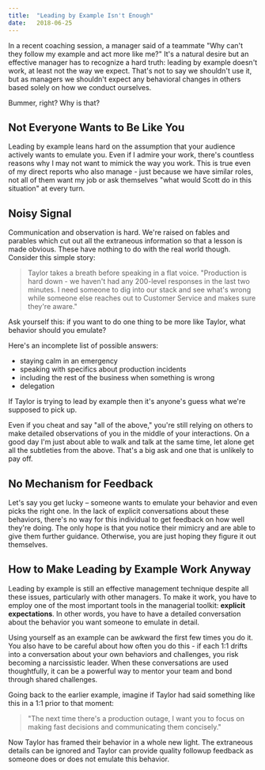 ```yaml
---
title:  "Leading by Example Isn't Enough"
date:   2018-06-25
---
```


In a recent coaching session, a manager said of a teammate "Why can't they follow my example and act more like me?" It's a natural desire but an effective manager has to recognize a hard truth: leading by example doesn't work, at least not the way we expect. That's not to say we shouldn't use it, but as managers we shouldn't expect any behavioral changes in others based solely on how we conduct ourselves.

Bummer, right? Why is that?

## Not Everyone Wants to Be Like You

Leading by example leans hard on the assumption that your audience actively wants to emulate you. Even if I admire your work, there's countless reasons why I may not want to mimick the way you work. This is true even of my direct reports who also manage - just because we have similar roles, not all of them want my job or ask themselves "what would Scott do in this situation" at every turn.

## Noisy Signal

Communication and observation is hard. We're raised on fables and parables which cut out all the extraneous information so that a lesson is made obvious. These have nothing to do with the real world though. Consider this simple story:

> Taylor takes a breath before speaking in a flat voice. "Production is hard down - we haven't had any 200-level responses in the last two minutes. I need someone to dig into our stack and see what's wrong while someone else reaches out to Customer Service and makes sure they're aware."

Ask yourself this: if you want to do one thing to be more like Taylor, what behavior should you emulate?

Here's an incomplete list of possible answers:

* staying calm in an emergency
* speaking with specifics about production incidents
* including the rest of the business when something is wrong
* delegation

If Taylor is trying to lead by example then it's anyone's guess what we're supposed to pick up.

Even if you cheat and say "all of the above," you're still relying on others to make detailed observations of you in the middle of your interactions. On a good day I'm just about able to walk and talk at the same time, let alone get all the subtleties from the above. That's a big ask and one that is unlikely to pay off.

## No Mechanism for Feedback

Let's say you get lucky – someone wants to emulate your behavior and even picks the right one. In the lack of explicit conversations about these behaviors, there's no way for this individual to get feedback on how well they're doing. The only hope is that you notice their mimicry and are able to give them further guidance. Otherwise, you are just hoping they figure it out themselves.

## How to Make Leading by Example Work Anyway

Leading by example is still an effective management technique despite all these issues, particularly with other managers. To make it work, you have to employ one of the most important tools in the managerial toolkit: **explicit expectations**. In other words, you have to have a detailed conversation about the behavior you want someone to emulate in detail.

Using yourself as an example can be awkward the first few times you do it. You also have to be careful about how often you do this - if each 1:1 drifts into a conversation about your own behaviors and challenges, you risk becoming a narcissistic leader. When these conversations are used thoughtfully, it can be a powerful way to mentor your team and bond through shared challenges.

Going back to the earlier example, imagine if Taylor had said something like this in a 1:1 prior to that moment:

> "The next time there's a production outage, I want you to focus on making fast decisions and communicating them concisely."

Now Taylor has framed their behavior in a whole new light. The extraneous details can be ignored and Taylor can provide quality followup feedback as someone does or does not emulate this behavior.